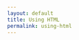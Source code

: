 ```yaml
---
layout: default
title: Using HTML
permalink: using-html
---
```

<!-- Add an essay or interpretive material below this line,
using HTML or markdown.  Do not modify this file above this line -->
